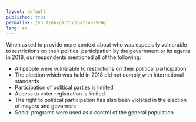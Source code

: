 ```yaml
---
layout: default
published: true
permalink: /v3_1/en/participation/VEN/
lang: en
---
```


When asked to provide more context about who was especially vulnerable to restrictions on their political participation by the government or its agents in 2018, our respondents mentioned all of the following:
-	All people were vulnerable to restrictions on their political participation
-	The election which was held in 2018 did not comply with international standards
-	Participation of political parties is limited
-	Access to voter registration is limited
-	The right to political participation has also been violated in the election of mayors and governors
-	Social programs were used as a control of the general population

